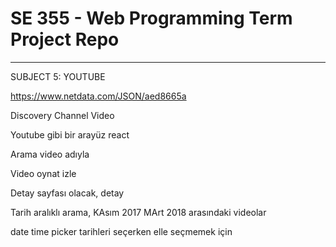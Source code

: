 # SE 355 - Web Programming Term Project Repo
- - - - - - - -
SUBJECT 5: YOUTUBE

https://www.netdata.com/JSON/aed8665a

Discovery Channel Video  

Youtube gibi bir arayüz react

Arama video adıyla

Video oynat izle  

Detay sayfası olacak, detay

Tarih aralıklı arama,  KAsım 2017   MArt 2018 arasındaki videolar

date time picker tarihleri seçerken elle seçmemek için
